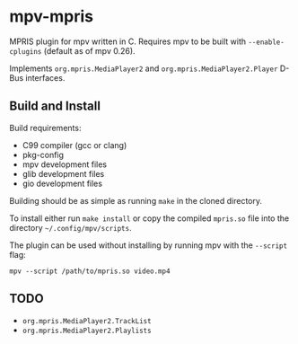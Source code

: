 # mpv-mpris
MPRIS plugin for mpv written in C. Requires mpv to be built with `--enable-cplugins` (default as of mpv 0.26).

Implements `org.mpris.MediaPlayer2` and `org.mpris.MediaPlayer2.Player` D-Bus interfaces.

## Build and Install

Build requirements:
 - C99 compiler (gcc or clang)
 - pkg-config
 - mpv development files
 - glib development files
 - gio development files

Building should be as simple as running `make` in the cloned directory.

To install either run `make install` or copy the compiled `mpris.so` file into the directory `~/.config/mpv/scripts`. 

The plugin can be used without installing by running mpv with the `--script` flag:

```
mpv --script /path/to/mpris.so video.mp4
```

## TODO
 - `org.mpris.MediaPlayer2.TrackList`
 - `org.mpris.MediaPlayer2.Playlists`
